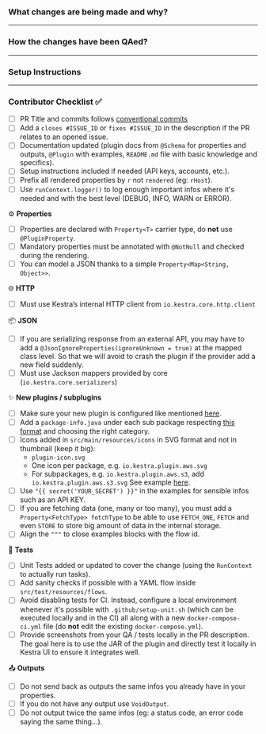 <!-- Thanks for submitting a Pull Request to kestra. To help us review your contribution, please follow the guidelines below:

- Make sure that your commits follow the [conventional commits](https://www.conventionalcommits.org/en/v1.0.0/) specification e.g. `feat(ui): add a new navigation menu item` or `fix(core): fix a bug in the core model` or `docs: update the README.md`. This will help us automatically generate the changelog.
- The title should briefly summarize the proposed changes.
- Provide a short overview of the change and the value it adds.
- Share a flow example to help the reviewer understand and QA the change.
- Use "close" to automatically close an issue. For example, `close #1234` will close issue #1234. -->

### What changes are being made and why?
<!-- Please include a brief summary of the changes included in this PR e.g. closes #1234. -->

---

### How the changes have been QAed?

<!-- Include example code that shows how this PR has been QAed. The code should present a complete yet easily reproducible flow.

```yaml
# Your example flow code here
```

Note that this is not a replacement for unit tests but rather a way to demonstrate how the changes work in a real-life scenario, as the end-user would experience them.

Remove this section if this change applies to all flows or to the documentation only. -->

---

### Setup Instructions

<!--If there are any setup requirements like API keys or trial accounts, kindly include brief bullet-points-description outlining the setup process below.

- [External System Documentation](URL)
- Steps to set up the necessary resources

If there are no setup requirements, you can remove this section.

Thank you for your contribution. ❤️  -->

---

### Contributor Checklist ✅

- [ ] PR Title and commits follows [conventional commits](https://www.conventionalcommits.org/en/v1.0.0/)
- [ ] Add a `closes #ISSUE_ID` or `fixes #ISSUE_ID` in the description if the PR relates to an opened issue.
- [ ] Documentation updated (plugin docs from `@Schema` for properties and outputs, `@Plugin` with examples, `README.md` file with basic knowledge and specifics).
- [ ] Setup instructions included if needed (API keys, accounts, etc.).
- [ ] Prefix all rendered properties by `r` not `rendered` (eg: `rHost`).
- [ ] Use `runContext.logger()` to log enough important infos where it's needed and with the best level (DEBUG, INFO, WARN or ERROR).

⚙️ **Properties**
- [ ] Properties are declared with `Property<T>` carrier type, do **not** use `@PluginProperty`.
- [ ] Mandatory properties must be annotated with `@NotNull` and checked during the rendering.
- [ ] You can model a JSON thanks to a simple `Property<Map<String, Object>>`.

🌐 **HTTP**
- [ ] Must use Kestra’s internal HTTP client from `io.kestra.core.http.client`

📦 **JSON**
- [ ] If you are serializing response from an external API, you may have to add a `@JsonIgnoreProperties(ignoreUnknown = true)` at the mapped class level. So that we will avoid to crash the plugin if the provider add a new field suddenly.
- [ ] Must use Jackson mappers provided by core (`io.kestra.core.serializers`)

✨ **New plugins / subplugins**
- [ ] Make sure your new plugin is configured like mentioned [here](https://kestra.io/docs/plugin-developer-guide/gradle#mandatory-configuration).
- [ ] Add a `package-info.java` under each sub package respecting [this format](https://github.com/kestra-io/plugin-odoo/blob/main/src/main/java/io/kestra/plugin/odoo/package-info.java) and choosing the right category.
- [ ] Icons added in `src/main/resources/icons` in SVG format and not in thumbnail (keep it big):
  - `plugin-icon.svg`
  - One icon per package, e.g. `io.kestra.plugin.aws.svg`
  - For subpackages, e.g. `io.kestra.plugin.aws.s3`, add `io.kestra.plugin.aws.s3.svg`
    See example [here](https://github.com/kestra-io/plugin-elasticsearch/blob/master/src/main/java/io/kestra/plugin/elasticsearch/Search.java#L76).
- [ ] Use `"{{ secret('YOUR_SECRET') }}"` in the examples for sensible infos such as an API KEY.
- [ ] If you are fetching data (one, many or too many), you must add a `Property<FetchType> fetchType` to be able to use `FETCH_ONE`, `FETCH` and even `STORE` to store big amount of data in the internal storage.
- [ ] Align the `"""` to close examples blocks with the flow id.

🧪 **Tests**
- [ ] Unit Tests added or updated to cover the change (using the `RunContext` to actually run tasks).
- [ ] Add sanity checks if possible with a YAML flow inside `src/test/resources/flows`.
- [ ] Avoid disabling tests for CI. Instead, configure a local environment whenever it's possible with `.github/setup-unit.sh` (which can be executed locally and in the CI) all along with a new `docker-compose-ci.yml` file (do **not** edit the existing `docker-compose.yml`).
- [ ] Provide screenshots from your QA / tests locally in the PR description. The goal here is to use the JAR of the plugin and directly test it locally in Kestra UI to ensure it integrates well.

📤 **Outputs**
- [ ] Do not send back as outputs the same infos you already have in your properties.
- [ ] If you do not have any output use `VoidOutput`.
- [ ] Do not output twice the same infos (eg: a status code, an error code saying the same thing...).
